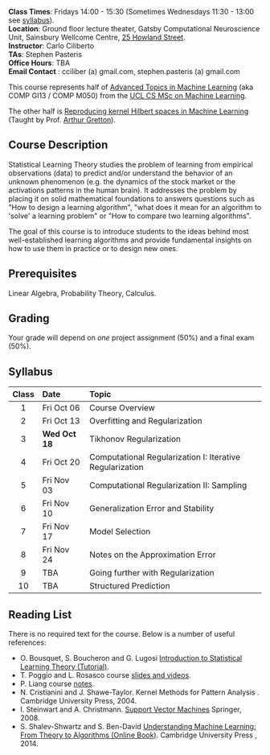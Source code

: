 **Class Times**:	Fridays 14:00 - 15:30 (Sometimes Wednesdays 11:30 - 13:00 see [syllabus](#syllabus)). <br>
**Location**:	Ground floor lecture theater, Gatsby Computational Neuroscience Unit, Sainsbury Wellcome Centre, [25 Howland Street](https://goo.gl/maps/ew5v5F6F7bF2). <br>
**Instructor**:	Carlo Ciliberto <br>
**TAs**: Stephen Pasteris <br>
**Office Hours**:	TBA <br>
**Email Contact** :	cciliber (a) gmail.com, stephen.pasteris (a) gmail.com <br>

This course represents half of [Advanced Topics in Machine Learning](http://www.cs.ucl.ac.uk/current_students/syllabus/compgi/compgi13_advanced_topics_in_machine_learning/) (aka COMP GI13 / COMP M050) from the [UCL CS MSc on Machine Learning](http://www.cs.ucl.ac.uk/prospective_students/msc_machine_learning/). 

The other half is [Reproducing kernel Hilbert spaces in Machine Learning](http://www.gatsby.ucl.ac.uk/~gretton/coursefiles/rkhscourse.html) (Taught by Prof. [Arthur Gretton](http://www.gatsby.ucl.ac.uk/~gretton/)).


## Course Description

Statistical Learning Theory studies the problem of learning from empirical observations (data) to predict and/or understand the behavior of an unknown phenomenon (e.g. the dynamics of the stock market or the activations patterns in the human brain). It addresses the problem by placing it on solid mathematical foundations to answers questions such as "How to design a learning algorithm", "what does it mean for an algorithm to 'solve' a learning problem" or "How to compare two learning algorithms".  

The goal of this course is to introduce students to the ideas behind most well-established learning algorithms and provide fundamental insights on how to use them in practice or to design new ones. 


## Prerequisites

Linear Algebra, Probability Theory, Calculus.

## Grading

Your grade will depend on *one* project assignment (50%) and a final exam (50%). 

## Syllabus

**Class** | **Date** | **Topic**
 :---: | :--- | :---
1 | Fri Oct 06 | Course Overview
2 | Fri Oct 13 | Overfitting and Regularization
3 | **Wed Oct 18** | Tikhonov Regularization 
4 | Fri Oct 20 | Computational Regularization I: Iterative Regularization
5 | Fri Nov 03 | Computational Regularization II: Sampling
6 | Fri Nov 10 | Generalization Error and Stability
7 | Fri Nov 17 | Model Selection
8 | Fri Nov 24 | Notes on the Approximation Error
9 | TBA | Going further with Regularization
10 | TBA | Structured Prediction 

## Reading List

There is no required text for the course. Below is a number of useful references:

- O. Bousquet, S. Boucheron and G. Lugosi [Introduction to Statistical Learning Theory (Tutorial)](http://www.kyb.mpg.de/fileadmin/user_upload/files/publications/pdfs/pdf2819.pdf).
- T. Poggio and L. Rosasco course [slides and videos](http://www.mit.edu/~9.520).
- P. Liang course [notes](https://web.stanford.edu/class/cs229t/Lectures/percy-notes.pdf).
- N. Cristianini and J. Shawe-Taylor. Kernel Methods for Pattern Analysis . Cambridge University Press, 2004.
- I. Steinwart and A. Christmann. [Support Vector Machines](http://www.staff.uni-bayreuth.de/~bt230781/svm.html) Springer, 2008.
- S. Shalev-Shwartz and S. Ben-David [Understanding Machine Learning: From Theory to Algorithms (Online Book)](http://www.cs.huji.ac.il/~shais/UnderstandingMachineLearning/index.html). Cambridge University Press , 2014.



